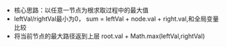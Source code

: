 * 核心思路：以任意一节点为根求取过程中的最大值  
* leftVal/rightVal最小为0， sum = leftVal + node.val + right.val,和全局变量比较
* 将当前节点的最大路径返到上层 root.val + Math.max(leftVal,rightVal)